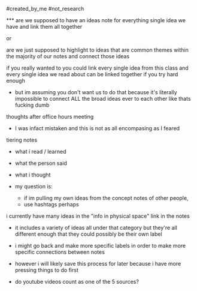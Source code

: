 #created_by_me #not_research 

*** are we supposed to have an ideas note for everything single idea we have and link them all together 

or 

are we just supposed to highlight to ideas that are common themes within the majority of our notes and connect those ideas 

if you really wanted to you could link every single idea from this class and every single idea we read about can be linked together if you try hard enough 

- but im assuming you don't want us to do that because it's literally impossible to connect ALL the broad ideas ever to each other like thats fucking dumb

thoughts after office hours meeting 
- I was infact mistaken and this is not as all encompasing as I feared 

tiering notes 
- what i read / learned 
- what the person said 
- what i thought 

- my question is: 
	- if im pulling my own ideas from the concept notes of other people, 
	- use hashtags perhaps 

i currently have many ideas in the "info in physical space" link in the notes 
- it includes a variety of ideas all under that category but they're all different enough that they could possibly be their own label 
- i might go back and make more specific labels in order to make more specific connections between notes 

- however i will likely save this process for later because i have more pressing things to do first 

- do youtube videos count as one of the 5 sources? 

